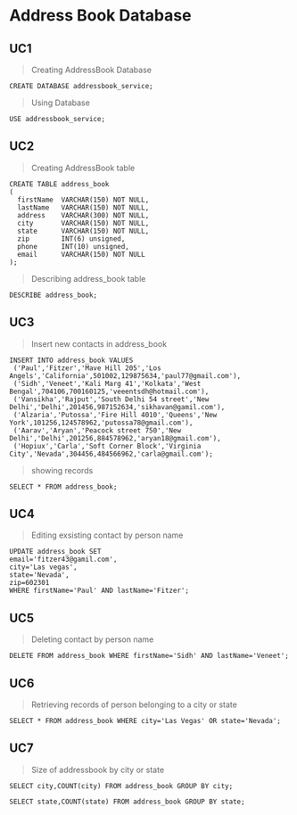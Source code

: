 # Address Book Database

## UC1 

> Creating AddressBook Database

`CREATE DATABASE addressbook_service;`

> Using Database

`USE addressbook_service;`

## UC2

> Creating AddressBook table

```
CREATE TABLE address_book 
(
  firstName  VARCHAR(150) NOT NULL,
  lastName   VARCHAR(150) NOT NULL,
  address    VARCHAR(300) NOT NULL,
  city       VARCHAR(150) NOT NULL,
  state      VARCHAR(150) NOT NULL,
  zip        INT(6) unsigned,
  phone      INT(10) unsigned,
  email      VARCHAR(150) NOT NULL
);

```
> Describing address_book table

`DESCRIBE address_book;`

## UC3

> Insert new contacts in address_book

```
INSERT INTO address_book VALUES 
 ('Paul','Fitzer','Mave Hill 205','Los Angels','California',501002,129875634,'paul77@gmail.com'),
 ('Sidh','Veneet','Kali Marg 41','Kolkata','West Bengal',704106,700160125,'veeentsdh@hotmail.com'),
 ('Vansikha','Rajput','South Delhi 54 street','New Delhi','Delhi',201456,987152634,'sikhavan@gamil.com'),
 ('Alzaria','Putossa','Fire Hill 4010','Queens','New York',101256,124578962,'putossa78@gmail.com'),
 ('Aarav','Aryan','Peacock street 750','New Delhi','Delhi',201256,884578962,'aryan18@gmail.com'),
 ('Hopiux','Carla','Soft Corner Block','Virginia City','Nevada',304456,484566962,'carla@gmail.com');
```
> showing records

`SELECT * FROM address_book;`

## UC4

> Editing exsisting contact by person name

```
UPDATE address_book SET 
email='fitzer43@gamil.com', 
city='Las vegas', 
state='Nevada',
zip=602301
WHERE firstName='Paul' AND lastName='Fitzer';
```

## UC5

> Deleting contact by person name

`DELETE FROM address_book WHERE firstName='Sidh' AND lastName='Veneet';`

## UC6

> Retrieving records of person belonging to a city or state

`SELECT * FROM address_book WHERE city='Las Vegas' OR state='Nevada';`

## UC7

> Size of addressbook by city or state

`SELECT city,COUNT(city) FROM address_book GROUP BY city;`

`SELECT state,COUNT(state) FROM address_book GROUP BY state;`
